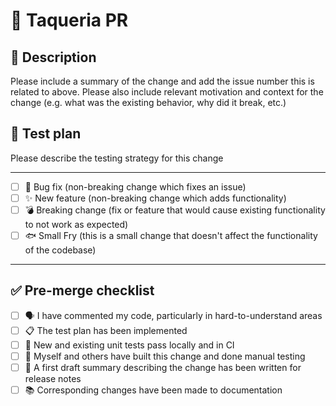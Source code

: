 # 🌮 Taqueria PR

## 🧬 Description

Please include a summary of the change and add the issue number this is related to above. Please also include relevant motivation and context for the change
(e.g. what was the existing behavior, why did it break, etc.)

## 🥇 Test plan

Please describe the testing strategy for this change

--------------------------------------------------------------------------------------------------------------------------------------

- [ ] 🐛 Bug fix (non-breaking change which fixes an issue)
- [ ] ✨ New feature (non-breaking change which adds functionality)
- [ ] 💣 Breaking change (fix or feature that would cause existing functionality to not work as expected)
- [ ] 🐟 Small Fry (this is a small change that doesn't affect the functionality of the codebase)

--------------------------------------------------------------------------------------------------------------------------------------

## ✅  Pre-merge checklist

- [ ] 🗣️ I have commented my code, particularly in hard-to-understand areas
- [ ] 📋 The test plan has been implemented
- [ ] 🔧 New and existing unit tests pass locally and in CI
- [ ] 💪 Myself and others have built this change and done manual testing
- [ ] 📝 A first draft summary describing the change has been written for release notes
- [ ] 📚 Corresponding changes have been made to documentation
